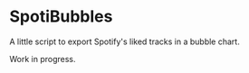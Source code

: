 # SpotiBubbles

A little script to export Spotify's liked tracks in a bubble chart.

Work in progress.
